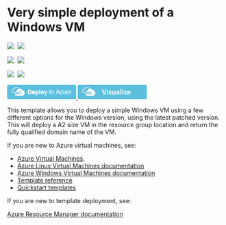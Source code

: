 # Very simple deployment of a Windows VM

<IMG SRC="https://azurequickstartsservice.blob.core.windows.net/badges/101-vm-simple-windows/PublicLastTestDate.svg" />&nbsp;
<IMG SRC="https://azurequickstartsservice.blob.core.windows.net/badges/101-vm-simple-windows/PublicDeployment.svg" />&nbsp;

<IMG SRC="https://azurequickstartsservice.blob.core.windows.net/badges/101-vm-simple-windows/FairfaxLastTestDate.svg" />&nbsp;
<IMG SRC="https://azurequickstartsservice.blob.core.windows.net/badges/101-vm-simple-windows/FairfaxDeployment.svg" />&nbsp;

<IMG SRC="https://azurequickstartsservice.blob.core.windows.net/badges/101-vm-simple-windows/BestPracticeResult.svg" />&nbsp;
<IMG SRC="https://azurequickstartsservice.blob.core.windows.net/badges/101-vm-simple-windows/CredScanResult.svg" />&nbsp;

<a href="https://portal.azure.com/#create/Microsoft.Template/uri/https%3A%2F%2Fraw.githubusercontent.com%2FAzure%2Fazure-quickstart-templates%2Fmaster%2F101-vm-simple-windows%2Fazuredeploy.json" target="_blank">
    <img src="https://raw.githubusercontent.com/Azure/azure-quickstart-templates/master/1-CONTRIBUTION-GUIDE/images/deploytoazure.png"/>
</a>
<a href="http://armviz.io/#/?load=https%3A%2F%2Fraw.githubusercontent.com%2FAzure%2Fazure-quickstart-templates%2Fmaster%2F101-vm-simple-windows%2Fazuredeploy.json" target="_blank">
    <img src="https://raw.githubusercontent.com/Azure/azure-quickstart-templates/master/1-CONTRIBUTION-GUIDE/images/visualizebutton.png"/>
</a>

This template allows you to deploy a simple Windows VM using a few different options for the Windows version, using the latest patched version. This will deploy a A2 size VM in the resource group location and return the fully qualified domain name of the VM.

If you are new to Azure virtual machines, see:

- [Azure Virtual Machines](https://azure.microsoft.com/services/virtual-machines/).
- [Azure Linux Virtual Machines documentation](https://docs.microsoft.com/azure/virtual-machines/linux/)
- [Azure Windows Virtual Machines documentation](https://docs.microsoft.com/azure/virtual-machines/windows/)
- [Template reference](https://docs.microsoft.com/azure/templates/microsoft.compute/allversions)
- [Quickstart templates](https://azure.microsoft.com/resources/templates/?resourceType=Microsoft.Compute&pageNumber=1&sort=Popular)

If you are new to template deployment, see:

[Azure Resource Manager documentation](https://docs.microsoft.com/azure/azure-resource-manager/)

